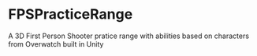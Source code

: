 # FPSPracticeRange
A 3D First Person Shooter pratice range with abilities based on characters from Overwatch built in Unity
